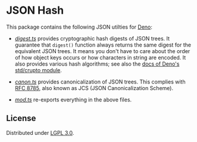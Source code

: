 <!-- deno-fmt-ignore-file -->

JSON Hash
=========

This package contains the following JSON utilties for [Deno]:

 -  [*digest.ts*](./digest.ts) provides cryptographic hash digests of
    JSON trees.  It guarantee that `digest()` function always returns
    the same digest for the equivalent JSON trees.  It means you don't have to
    care about the order of how object keys occurs or how characters in string
    are encoded.  It also provides various hash algorithms; see also the [docs
    of Deno's std/crupto module][std/crypto].

 -  [*canon.ts*](./canon.ts) provides canonicalization of JSON trees.
    This complies with [RFC 8785], also known as JCS (JSON Canonicalization
    Scheme).

 -  [*mod.ts*](./mod.ts) re-exports everything in the above files.

[Deno]: https://deno.land/
[std/crypto]: https://deno.land/std@0.120.0/crypto#supported-algorithms
[RFC 8785]: https://tools.ietf.org/html/rfc8785


License
-------

Distributed under [LGPL 3.0].

[LGPL 3.0]: https://www.gnu.org/licenses/lgpl-3.0.html